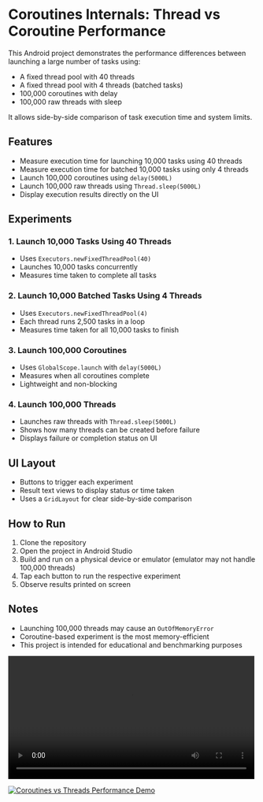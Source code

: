 # Coroutines Internals: Thread vs Coroutine Performance

This Android project demonstrates the performance differences between launching a large number of tasks using:

- A fixed thread pool with 40 threads
- A fixed thread pool with 4 threads (batched tasks)
- 100,000 coroutines with delay
- 100,000 raw threads with sleep

It allows side-by-side comparison of task execution time and system limits.

## Features

- Measure execution time for launching 10,000 tasks using 40 threads
- Measure execution time for batched 10,000 tasks using only 4 threads
- Launch 100,000 coroutines using `delay(5000L)`
- Launch 100,000 raw threads using `Thread.sleep(5000L)`
- Display execution results directly on the UI

## Experiments

### 1. Launch 10,000 Tasks Using 40 Threads

- Uses `Executors.newFixedThreadPool(40)`
- Launches 10,000 tasks concurrently
- Measures time taken to complete all tasks

### 2. Launch 10,000 Batched Tasks Using 4 Threads

- Uses `Executors.newFixedThreadPool(4)`
- Each thread runs 2,500 tasks in a loop
- Measures time taken for all 10,000 tasks to finish

### 3. Launch 100,000 Coroutines

- Uses `GlobalScope.launch` with `delay(5000L)`
- Measures when all coroutines complete
- Lightweight and non-blocking

### 4. Launch 100,000 Threads

- Launches raw threads with `Thread.sleep(5000L)`
- Shows how many threads can be created before failure
- Displays failure or completion status on UI

## UI Layout

- Buttons to trigger each experiment
- Result text views to display status or time taken
- Uses a `GridLayout` for clear side-by-side comparison

## How to Run

1. Clone the repository
2. Open the project in Android Studio
3. Build and run on a physical device or emulator (emulator may not handle 100,000 threads)
4. Tap each button to run the respective experiment
5. Observe results printed on screen

## Notes

- Launching 100,000 threads may cause an `OutOfMemoryError`
- Coroutine-based experiment is the most memory-efficient
- This project is intended for educational and benchmarking purposes

<video src="https://github.com/shreyashp47/Coroutines-internals/raw/main/ss/Screen_recording_20250729_123048.mp4" controls width="500">
  Your browser does not support the video tag.
</video>


[![Coroutines vs Threads Performance Demo](https://img.youtube.com/vi/oxJ5kxKih3s/0.jpg)](https://www.youtube.com/watch?v=oxJ5kxKih3s) 


